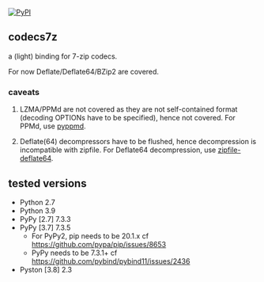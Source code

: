 [![PyPI](https://img.shields.io/pypi/v/codecs7z)](https://pypi.org/project/codecs7z/)

## codecs7z

a (light) binding for 7-zip codecs.

For now Deflate/Deflate64/BZip2 are covered.

### caveats

1. LZMA/PPMd are not covered as they are not self-contained format (decoding OPTIONs have to be specified), hence not covered. For PPMd, use [pyppmd](pyppmd).

2. Deflate(64) decompressors have to be flushed, hence decompression is incompatible with zipfile. For Deflate64 decompression, use [zipfile-deflate64](https://pypi.org/project/zipfile-deflate64/).

## tested versions

- Python 2.7
- Python 3.9
- PyPy [2.7] 7.3.3
- PyPy [3.7] 7.3.5
    - For PyPy2, pip needs to be 20.1.x cf https://github.com/pypa/pip/issues/8653
    - PyPy needs to be 7.3.1+ cf https://github.com/pybind/pybind11/issues/2436
- Pyston [3.8] 2.3
